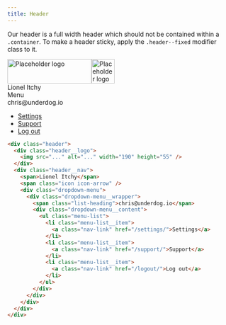 ```yaml
---
title: Header
---
```


Our header is a full width header which should not be contained within a `.container`.
To make a header sticky, apply the `.header--fixed` modifier class to it.

<div class="header">
  <div class="header__logo"><img class="hidden--small" src="//placehold.it/190x55" alt="Placeholder logo" width="190" height="55"><img class="hidden--medium-and-up" src="//placehold.it/52x55" alt="Placeholder logo" width="52" height="55"></div>
  <div class="header__nav">
    <div class="hidden--small"><span class="gamma push10--right">Lionel Itchy</span><span class="icon icon-arrow"></span></div>
    <div class="hidden--medium-and-up"><span class="icon icon-menu" aria-hidden="true"></span><span class="gamma"> Menu</span></div>
    <div class="dropdown-menu">
      <div class="dropdown-menu__wrapper">
        <span class="list-heading">chris@underdog.io</span>
        <div class="dropdown-menu__content">
          <ul class="menu-list">
            <li class="menu-list__item">
              <a class="nav-link" href="/settings/">Settings</a>
            </li>
            <li class="menu-list__item">
              <a class="nav-link" href="/support/">Support</a>
            </li>
            <li class="menu-list__item">
              <a class="nav-link" href="/logout/">Log out</a>
            </li>
          </ul>
        </div>
      </div>
    </div>
  </div>
</div>

```html
<div class="header">
  <div class="header__logo">
    <img src="..." alt="..." width="190" height="55" />
  </div>
  <div class="header__nav">
    <span>Lionel Itchy</span>
    <span class="icon icon-arrow" />
    <div class="dropdown-menu">
      <div class="dropdown-menu__wrapper">
        <span class="list-heading">chris@underdog.io</span>
        <div class="dropdown-menu__content">
          <ul class="menu-list">
            <li class="menu-list__item">
              <a class="nav-link" href="/settings/">Settings</a>
            </li>
            <li class="menu-list__item">
              <a class="nav-link" href="/support/">Support</a>
            </li>
            <li class="menu-list__item">
              <a class="nav-link" href="/logout/">Log out</a>
            </li>
          </ul>
        </div>
      </div>
    </div>
  </div>
</div>
```
